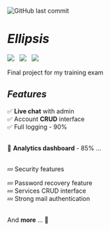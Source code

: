 ![GitHub last commit](https://img.shields.io/github/last-commit/Vazn/Ellipsis?style=for-the-badge)


# ***Ellipsis***

<img src="https://img.shields.io/badge/JavaScript-F7DF1E?style=for-the-badge&logo=javascript&logoColor=black">&nbsp;&nbsp;&nbsp;<img src="https://img.shields.io/badge/PHP-777BB4?style=for-the-badge&logo=php&logoColor=white">&nbsp;&nbsp;&nbsp;<img src="https://img.shields.io/badge/Powered%20By-SQL-blue?style=for-the-badge">


Final project for my training exam

## ***Features***

✅ **Live chat** with admin <br>
✅ Account **CRUD** interface <br>
✅ Full logging - 90% <br><br>

🔄 **Analytics dashboard** - 85% ... <br><br>

💤 Security features <br>

💤 Password recovery feature <br>
💤 Services CRUD interface <br>
💤 Strong mail authentication <br><br>

And **more** ... 👀

